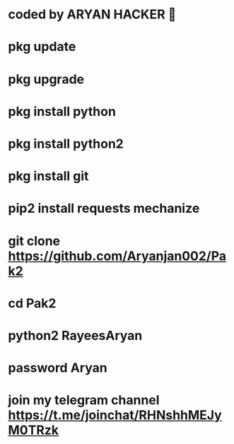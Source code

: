 # coded by ARYAN HACKER 👑 
# pkg update 
# pkg upgrade 
# pkg install python 
# pkg install python2 
# pkg install git 
# pip2 install requests mechanize 
# git clone https://github.com/Aryanjan002/Pak2
# cd Pak2
# python2 RayeesAryan 
# password Aryan

# join my telegram channel https://t.me/joinchat/RHNshhMEJyM0TRzk

